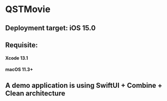 # QSTMovie

## Deployment target: iOS 15.0
## Requisite:
#### Xcode 13.1
#### macOS 11.3+

## A demo application is using SwiftUI + Combine + Clean architecture
